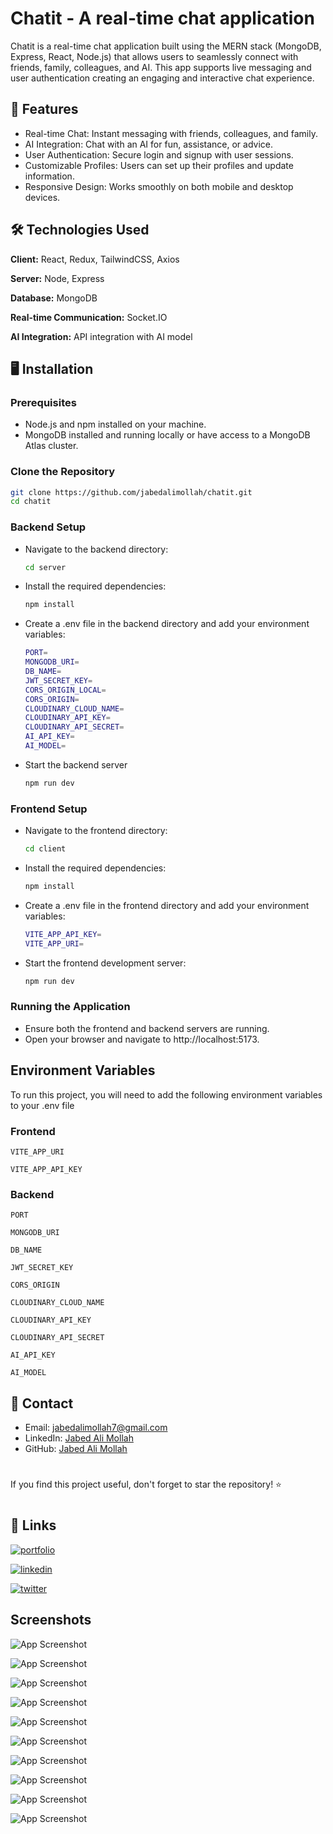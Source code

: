 
# Chatit - A real-time chat application

Chatit is a real-time chat application built using the MERN stack (MongoDB, Express, React, Node.js) that allows users to seamlessly connect with friends, family, colleagues, and AI. This app supports live messaging and user authentication creating an engaging and interactive chat experience.


## 🚀 Features

- Real-time Chat: Instant messaging with friends, colleagues, and family.
- AI Integration: Chat with an AI for fun, assistance, or advice.
- User Authentication: Secure login and signup with user sessions.
- Customizable Profiles: Users can set up their profiles and update information.
- Responsive Design: Works smoothly on both mobile and desktop devices.


## 🛠️ Technologies Used

**Client:** React, Redux, TailwindCSS, Axios

**Server:** Node, Express

**Database:** MongoDB

**Real-time Communication:** Socket.IO

**AI Integration:** API integration with AI model


## 🖥️ Installation

### Prerequisites
- Node.js and npm installed on your machine.
- MongoDB installed and running locally or have access to a MongoDB Atlas cluster.


### Clone the Repository
```bash
git clone https://github.com/jabedalimollah/chatit.git
cd chatit

```
### Backend Setup
- Navigate to the backend directory:

    ```bash
    cd server

    ```
- Install the required dependencies:
    ```bash
    npm install

    ```
- Create a .env file in the backend directory and add your environment variables:
    ```bash
    PORT=
    MONGODB_URI=
    DB_NAME=
    JWT_SECRET_KEY=
    CORS_ORIGIN_LOCAL=
    CORS_ORIGIN=
    CLOUDINARY_CLOUD_NAME=
    CLOUDINARY_API_KEY=
    CLOUDINARY_API_SECRET=
    AI_API_KEY=
    AI_MODEL=
    ```
- Start the backend server
    ```bash
    npm run dev
    ```

### Frontend Setup
- Navigate to the frontend directory:

    ```bash
    cd client
    ```
- Install the required dependencies:

    ```bash
    npm install
    ```
- Create a .env file in the frontend directory and add your environment variables:
    ```bash
    VITE_APP_API_KEY=
    VITE_APP_URI=
    ```
- Start the frontend development server:
    ```bash
    npm run dev
    ```

### Running the Application
- Ensure both the frontend and backend servers are running.
- Open your browser and navigate to http://localhost:5173.
## Environment Variables

To run this project, you will need to add the following environment variables to your .env file
### Frontend

`VITE_APP_URI`

`VITE_APP_API_KEY`

### Backend

`PORT`

`MONGODB_URI`

`DB_NAME`

`JWT_SECRET_KEY`

`CORS_ORIGIN`

`CLOUDINARY_CLOUD_NAME`

`CLOUDINARY_API_KEY`

`CLOUDINARY_API_SECRET`

`AI_API_KEY`

`AI_MODEL`
## 📧 Contact

- Email: jabedalimollah7@gmail.com
- LinkedIn: [Jabed Ali Mollah](https://www.linkedin.com/in/jabedalimollah)
- GitHub: [Jabed Ali Mollah](https://github.com/jabedalimollah)

#

If you find this project useful, don't forget to star the repository! ⭐

#


## 🔗 Links
[![portfolio](https://img.shields.io/badge/my_portfolio-000?style=for-the-badge&logo=ko-fi&logoColor=white)](https://jabedalimollah.netlify.app/)

[![linkedin](https://img.shields.io/badge/linkedin-0A66C2?style=for-the-badge&logo=linkedin&logoColor=white)](https://www.linkedin.com/in/jabedalimollah/)

[![twitter](https://img.shields.io/badge/twitter-1DA1F2?style=for-the-badge&logo=twitter&logoColor=white)](https://x.com/JabedAliMollah7)


## Screenshots

![App Screenshot](https://github.com/jabedalimollah/chatit/blob/main/Screenshots/Screenshot%202024-10-26%20142504.png?raw=true)

![App Screenshot](https://github.com/jabedalimollah/chatit/blob/main/Screenshots/Screenshot%202024-10-26%20142345.png?raw=true)

![App Screenshot](https://github.com/jabedalimollah/chatit/blob/main/Screenshots/Screenshot%202024-10-26%20141313.png?raw=true)

![App Screenshot](https://github.com/jabedalimollah/chatit/blob/main/Screenshots/Screenshot%202024-10-26%20141559.png?raw=true)

![App Screenshot](https://github.com/jabedalimollah/chatit/blob/main/Screenshots/Screenshot%202024-10-26%20141617.png?raw=true)

![App Screenshot](https://github.com/jabedalimollah/chatit/blob/main/Screenshots/Screenshot%202024-10-26%20141717.png?raw=true)

![App Screenshot](https://github.com/jabedalimollah/chatit/blob/main/Screenshots/Screenshot%202024-10-26%20155027.png?raw=true)

![App Screenshot](https://github.com/jabedalimollah/chatit/blob/main/Screenshots/Screenshot%202024-10-26%20155051.png?raw=true)

![App Screenshot](https://github.com/jabedalimollah/chatit/blob/main/Screenshots/Screenshot%202024-10-26%20155108.png?raw=true)

![App Screenshot](https://github.com/jabedalimollah/chatit/blob/main/Screenshots/Screenshot%202024-10-26%20155327.png?raw=true)
